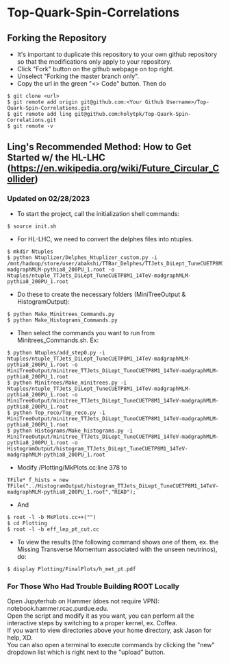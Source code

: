 # Top-Quark-Spin-Correlations
## Forking the Repository
- It's important to duplicate this repository to your own github repository so that the modifications only apply to your repository. 
- Click "Fork" button on the github webpage on top right. 
- Unselect "Forking the master branch only".
- Copy the url in the green "<> Code" button. Then do 
```
$ git clone <url>
$ git remote add origin git@github.com:<Your Github Username>/Top-Quark-Spin-Correlations.git
$ git remote add ling git@github.com:holytpk/Top-Quark-Spin-Correlations.git
$ git remote -v 
```

## Ling's Recommended Method: How to Get Started w/ the HL-LHC (https://en.wikipedia.org/wiki/Future_Circular_Collider)  
### Updated on 02/28/2023

- To start the project, call the initialization shell commands: <br>
```
$ source init.sh
```
- For HL-LHC, we need to convert the delphes files into ntuples.
```
$ mkdir Ntuples
$ python Ntuplizer/Delphes_Ntuplizer_custom.py -i /mnt/hadoop/store/user/abakshi/TTBar_Delphes/TTJets_DiLept_TuneCUETP8M1_14TeV-madgraphMLM-pythia8_200PU_1.root -o Ntuples/ntuple_TTJets_DiLept_TuneCUETP8M1_14TeV-madgraphMLM-pythia8_200PU_1.root

```
- Do these to create the necessary folders (MiniTreeOutput & HistogramOutput):
```
$ python Make_Minitrees_Commands.py
$ python Make_Histograms_Commands.py
```
- Then select the commands you want to run from Minitrees_Commands.sh. Ex: <br>
```
$ python Ntuples/add_step0.py -i Ntuples/ntuple_TTJets_DiLept_TuneCUETP8M1_14TeV-madgraphMLM-pythia8_200PU_1.root -o MiniTreeOutput/minitree_TTJets_DiLept_TuneCUETP8M1_14TeV-madgraphMLM-pythia8_200PU_1.root
$ python Minitrees/Make_minitrees.py -i Ntuples/ntuple_TTJets_DiLept_TuneCUETP8M1_14TeV-madgraphMLM-pythia8_200PU_1.root -o MiniTreeOutput/minitree_TTJets_DiLept_TuneCUETP8M1_14TeV-madgraphMLM-pythia8_200PU_1.root
$ python Top_reco/Top_reco.py -i MiniTreeOutput/minitree_TTJets_DiLept_TuneCUETP8M1_14TeV-madgraphMLM-pythia8_200PU_1.root
$ python Histograms/Make_histograms.py -i MiniTreeOutput/minitree_TTJets_DiLept_TuneCUETP8M1_14TeV-madgraphMLM-pythia8_200PU_1.root -o HistogramOutput/histogram_TTJets_DiLept_TuneCUETP8M1_14TeV-madgraphMLM-pythia8_200PU_1.root
```
- Modify /Plotting/MkPlots.cc:line 378 to <br>
```
TFile* f_hists = new TFile("../HistogramOutput/histogram_TTJets_DiLept_TuneCUETP8M1_14TeV-madgraphMLM-pythia8_200PU_1.root","READ"); 
```
- And <br>
```
$ root -l -b MkPlots.cc++("")
$ cd Plotting
$ root -l -b eff_lep_pt_cut.cc
```
- To view the results (the following command shows one of them, ex. the Missing Transverse Momentum associated with the unseen neutrinos), do: <br>
```
$ display Plotting/FinalPlots/h_met_pt.pdf
```

### For Those Who Had Trouble Building ROOT Locally
Open Jupyterhub on Hammer (does not require VPN): notebook.hammer.rcac.purdue.edu. <br>
Open the script and modify it as you want, you can perform all the interactive steps by switching to a proper kernel, ex. Coffea. <br>
If you want to view directories above your home directory, ask Jason for help, XD. <br>
You can also open a terminal to execute commands by clicking the "new" dropdown list which is right next to the "upload" button. <br>

